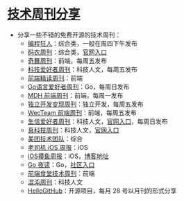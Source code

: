 # [技术周刊分享](https://github.com/superleeyom/blog/issues/42)

- 分享一些不错的免费开源的技术周刊：
	- [编程狂人](https://www.tuicool.com/mags)：综合类，一般在周四下午发布
	- [码农周刊](https://github.com/toutiaoio/weekly.manong.io)：综合类，[官网入口](https://weekly.manong.io/issues/)
	- [奇舞周刊](https://weekly.75.team/)：前端，每周五发布
	- [科技爱好者周刊](https://github.com/ruanyf/weekly)：科技人文，每周五发布
	- [前端精读周刊](https://github.com/ascoders/weekly)：前端
	- [Go语言爱好者周刊](https://github.com/polaris1119/golangweekly)：Go，每周日发布
	- [MDH 前端周刊](https://github.com/sorrycc/weekly)：前端，每周一发布
	- [独立开发变现周刊](https://github.com/ljinkai/weekly)：独立开发，每周五发布
	- [WecTeam 前端周刊](https://github.com/wecteam/weekly)：前端，每周五发布
	- [生信爱好者周刊](https://github.com/ShixiangWang/weekly)：科技人文，[官网入口](https://shixiangwang.github.io/weekly/)，每周日发布
	- [真科技周刊](https://github.com/staringos/tefact-weekly)：科技人文，[官网入口](https://gossamer-kicker-c5a.notion.site/c023be1cbcac4f9f9e96be2ff8927608)
	- [美团技术团队](https://tech.meituan.com/)：综合
	- [老司机 iOS 周报](https://github.com/SwiftOldDriver/iOS-Weekly)：iOS
	- [iOS摸鱼周报](https://github.com/zhangferry/iOSWeeklyLearning)：iOS，[博客地址](https://www.zhangferry.com/)
	- [Go 夜读](https://github.com/talkgo/night)：Go，[社区入口](https://talkgo.org/)
	- [前端食堂技术周刊](https://github.com/Geekhyt/weekly)：前端
	- [混沌周刊](https://weekly.love/)：科技人文
	- [HelloGitHub](https://github.com/521xueweihan/HelloGitHub)：开源项目，每月 28 号以月刊的形式分享